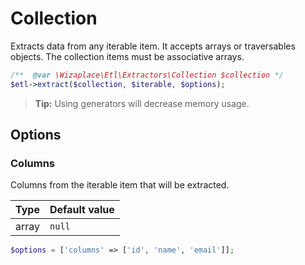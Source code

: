 # Collection

Extracts data from any iterable item. It accepts arrays or traversables objects. The collection items must be associative arrays.

```php
/**  @var \Wizaplace\Etl\Extractors\Collection $collection */
$etl->extract($collection, $iterable, $options);
```

> **Tip:** Using generators will decrease memory usage.

## Options

### Columns

Columns from the iterable item that will be extracted.

| Type  | Default value |
|-------|---------------|
| array | `null`        |

```php
$options = ['columns' => ['id', 'name', 'email']];
```
